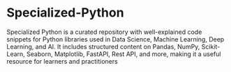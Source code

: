 # Specialized-Python
Specialized Python is a curated repository with well-explained code snippets for Python libraries used in Data Science, Machine Learning, Deep Learning, and AI. It includes structured content on Pandas, NumPy, Scikit-Learn, Seaborn, Matplotlib, FastAPI, Rest API, and more, making it a useful resource for learners and practitioners
